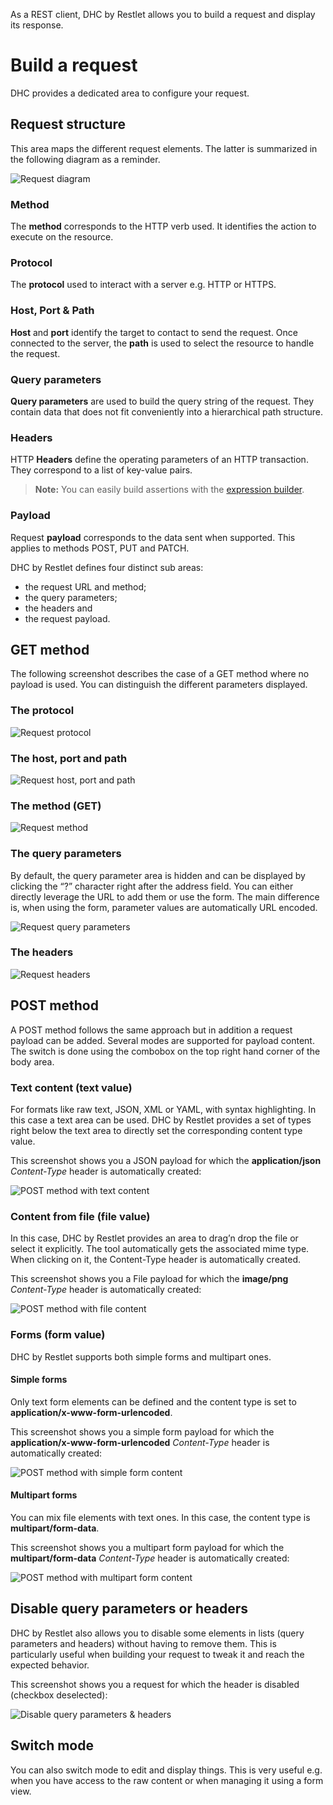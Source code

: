 As a REST client, DHC by Restlet allows you to build a request and display its response.

# Build a request

DHC provides a dedicated area to configure your request.

## Request structure

This area maps the different request elements. The latter is summarized in the following diagram as a reminder.

![Request diagram](images/request-diagram.jpg "Request diagram")

### Method

The **method** corresponds to the HTTP verb used. It identifies the action to execute on the resource.

### Protocol

The **protocol** used to interact with a server e.g. HTTP or HTTPS.

### Host, Port & Path

**Host** and **port** identify the target to contact to send the request. Once connected to the server, the **path** is used to select the resource to handle the request.

### Query parameters

**Query parameters** are used to build the query string of the request. They contain data that does not fit conveniently into a hierarchical path structure.

### Headers

HTTP **Headers** define the operating parameters of an HTTP transaction. They correspond to a list of key-value pairs.

>**Note:** You can easily build assertions with the [expression builder](../expressions/overview "Expression builder").

### Payload

Request **payload** corresponds to the data sent when supported. This applies to methods POST, PUT and PATCH.

DHC by Restlet defines four distinct sub areas:

- the request URL and method;  
- the query parameters;  
- the headers and  
- the request payload.


## GET method

The following screenshot describes the case of a GET method where no payload is used. You can distinguish the different parameters displayed.

### The protocol

![Request protocol](images/01-get-protocol.jpg "Request protocol")

### The host, port and path

![Request host, port and path](images/01-get-host.jpg "Request host, port and path")

### The method (GET)

![Request method](images/01-get-method.jpg "Request method")

### The query parameters

By default, the query parameter area is hidden and can be displayed by clicking the “?” character right after the address field. You can either directly leverage the URL to add them or use the form. The main difference is, when using the form, parameter values are automatically URL encoded.

![Request query parameters](images/01-get-queryparams.jpg "Request query parameters")

### The headers

![Request headers](images/01-get-headers.jpg "Request headers")

## POST method

A POST method follows the same approach but in addition a request payload can be added. Several modes are supported for payload content. The switch is done using the combobox on the top right hand corner of the body area.

### Text content (text value)

For formats like raw text, JSON, XML or YAML, with syntax highlighting. In this case a text area can be used. DHC by Restlet provides a set of types right below the text area to directly set the corresponding content type value.

This screenshot shows you a JSON payload for which the **application/json** *Content-Type* header is automatically created:

![POST method with text content](images/04-post-text.jpg "POST method with text content")

### Content from file (file value)

In this case, DHC by Restlet provides an area to drag’n drop the file or select it explicitly. The tool automatically gets the associated mime type. When clicking on it, the Content-Type header is automatically created.

This screenshot shows you a File payload for which the **image/png** *Content-Type* header is automatically created:

![POST method with file content](images/05-post-file.jpg "POST method with file content")

### Forms (form value)

DHC by Restlet supports both simple forms and multipart ones.

#### Simple forms

Only text form elements can be defined and the content type is set to **application/x-www-form-urlencoded**.

This screenshot shows you a simple form payload for which the **application/x-www-form-urlencoded** *Content-Type* header is automatically created:

![POST method with simple form content](images/06-post-simple-form.jpg "POST method with simple form content")

#### Multipart forms

You can mix file elements with text ones. In this case, the content type is **multipart/form-data**.

This screenshot shows you a multipart form payload for which the **multipart/form-data** *Content-Type* header is automatically created:

![POST method with multipart form content](images/07-post-multipart-form.jpg "POST method with multipart form content")

## Disable query parameters or headers

DHC by Restlet also allows you to disable some elements in lists (query parameters and headers) without having to remove them. This is particularly useful when building your request to tweak it and reach the expected behavior.

This screenshot shows you a request for which the header is disabled (checkbox deselected):

![Disable query parameters & headers](images/08-post-disable-headers.jpg "Disable query parameters & headers")

## Switch mode

You can also switch mode to edit and display things. This is very useful e.g. when you have access to the raw content or when managing it using a form view.
